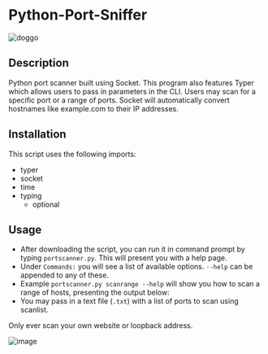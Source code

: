 # Python-Port-Sniffer

![doggo](https://user-images.githubusercontent.com/72495327/123127704-6f968e80-d442-11eb-9547-a525e8fd5203.PNG)

## Description
Python port scanner built using Socket. This program also features Typer which allows users to pass in parameters in the CLI. Users may scan for a specific port or a range of ports. Socket will automatically convert hostnames like example.com to their IP addresses.

## Installation
This script uses the following imports:
+ typer
+ socket
+ time
+ typing 
  + optional

## Usage
+ After downloading the script, you can run it in command prompt by typing `portscanner.py`. This will present you with a help page.
+ Under `Commands:` you will see a list of available options. `--help` can be appended to any of these.
+ Example `portscanner.py scanrange --help` will show you how to scan a range of hosts, presenting the output below:
+ You may pass in a text file (`.txt`) with a list of ports to scan using scanlist.

Only ever scan your own website or loopback address.

![image](https://user-images.githubusercontent.com/72495327/123128528-2266ec80-d443-11eb-8bfc-b3b5027a3948.png)
